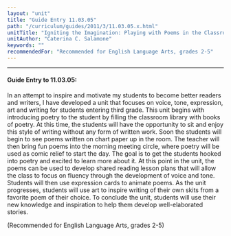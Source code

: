 ```yaml
---
layout: "unit"
title: "Guide Entry 11.03.05"
path: "/curriculum/guides/2011/3/11.03.05.x.html"
unitTitle: "Igniting the Imagination: Playing with Poems in the Classroom"
unitAuthor: "Caterina C. Salamone"
keywords: ""
recommendedFor: "Recommended for English Language Arts, grades 2-5"
---
```

<body>
<hr/>
 <h4>
  Guide Entry to 11.03.05:
 </h4>
 <p>
  In an attempt to inspire and motivate my students to become better readers and writers, I have developed a unit that focuses on voice, tone, expression, art and writing for students entering third grade. This unit begins with introducing poetry to the student by filling the classroom library with books of poetry. At this time, the students will have the opportunity to sit and enjoy this style of writing without any form of written work. Soon the students will begin to see poems written on chart paper up in the room. The teacher will then bring fun poems into the morning meeting circle, where poetry will be used as comic relief to start the day. The goal is to get the students hooked into poetry and excited to learn more about it. At this point in the unit, the poems can be used to develop shared reading lesson plans that will allow the class to focus on fluency through the development of voice and tone. Students will then use expression cards to animate poems. As the unit progresses, students will use art to inspire writing of their own skits from a favorite poem of their choice. To conclude the unit, students will use their new knowledge and inspiration to help them develop well-elaborated stories.
 </p>
<p>
  (Recommended for English Language Arts, grades 2-5)
 </p>


</body>
